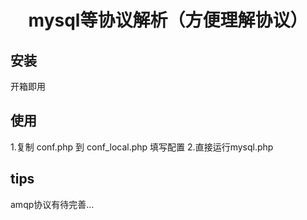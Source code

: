 <h1 align="center">mysql等协议解析（方便理解协议）</h1>

<p align="center">
</p>


## 安装
开箱即用


## 使用
1.复制 conf.php 到 conf_local.php 填写配置
2.直接运行mysql.php 


## tips
amqp协议有待完善...